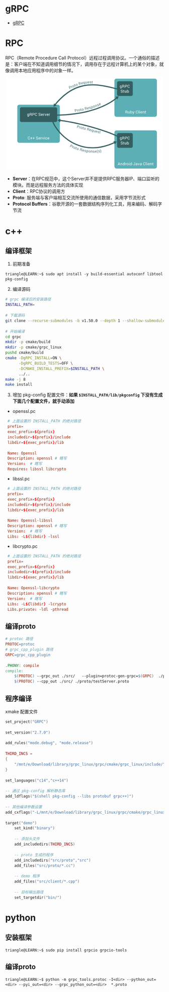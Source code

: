 # gRPC

- [gRPC](https://grpc.io/docs/what-is-grpc/introduction/)

# RPC

RPC（Remote Procedure Call Protocol）远程过程调用协议。一个通俗的描述是：客户端在不知道调用细节的情况下，调用存在于远程计算机上的某个对象，就像调用本地应用程序中的对象一样。

![alt|c,50](../../image/thirdLib/grpc.png)

- **Server**：在RPC规范中，这个Server并不是提供RPC服务器IP、端口监听的模块。而是远程服务方法的具体实现
- **Client**：RPC协议的调用方
- **Proto**: 服务端与客户端相互交流所使用的通信数据，采用字节流形式
- **Protocol Buffers**：谷歌开源的一套数据结构序列化工具，用来编码、解码字节流


# c++

## 编译框架

1. 前期准备

```term
triangle@LEARN:~$ sudo apt install -y build-essential autoconf libtool pkg-config
```

2. 编译源码

```bash
# grpc 编译后的安装路径
INSTALL_PATH= 

# 下载源码
git clone --recurse-submodules -b v1.50.0 --depth 1 --shallow-submodules https://github.com/grpc/grpc

# 开始编译
cd grpc
mkdir -p cmake/build
mkdir -p cmake/grpc_linux
pushd cmake/build
cmake -DgRPC_INSTALL=ON \
      -DgRPC_BUILD_TESTS=OFF \
      -DCMAKE_INSTALL_PREFIX=$INSTALL_PATH \
      ../..
make -j 8
make install
```

3. 增加 pkg-config 配置文件：**如果 `$INSTALL_PATH/lib/pkgconfig` 下没有生成下面几个配置文件，就手动添加** 

- openssl.pc
 ```conf
  # 上面设置的 INSTALL_PATH 的绝对路径
  prefix= 
  exec_prefix=${prefix}
  includedir=${prefix}/include
  libdir=${exec_prefix}/lib

  Name: Openssl
  Description: openssl # 瞎写
  Version:  # 瞎写
  Requires: libssl libcrypto 
 ```

- libssl.pc

 ```conf
  # 上面设置的 INSTALL_PATH 的绝对路径
  prefix= 
  exec_prefix=${prefix}
  includedir=${prefix}/include
  libdir=${exec_prefix}/lib

  Name: Openssl-libssl
  Description: openssl # 瞎写
  Version:  # 瞎写
  Libs: -L${libdir} -lssl 
 ```
- libcrypto.pc

 ```conf
  # 上面设置的 INSTALL_PATH 的绝对路径
  prefix= 
  exec_prefix=${prefix}
  includedir=${prefix}/include
  libdir=${exec_prefix}/lib

  Name: Openssl-libcrypto
  Description: openssl # 瞎写
  Version:  # 瞎写
  Libs: -L${libdir} -lcrypto
  Libs.private: -ldl -pthread
 ```

## 编译proto

```makefile
# protoc 路径
PROTOC=protoc
# grpc_cpp_plugin 路径
GRPC=grpc_cpp_plugin

.PHONY: compile
compile:
	$(PROTOC) --grpc_out ./src/   --plugin=protoc-gen-grpc=$(GRPC)  ./proto/testServer.proto
	$(PROTOC) --cpp_out ./src/ ./proto/testServer.proto
```

## 程序编译

xmake 配置文件

```lua
set_project("GRPC")

set_version("2.7.0")

add_rules("mode.debug", "mode.release")

THIRD_INCS =
{
    "/mnt/e/Download/library/grpc_linux/grpc/cmake/grpc_linux/include/"
}

set_languages("c14","c++14")

-- 通过 pkg-config 解析静态库
add_ldflags("$(shell pkg-config --libs protobuf grpc++)")

-- 其他编译参数设置
add_cxflags("-L/mnt/e/Download/library/grpc_linux/grpc/cmake/grpc_linux/lib", "-pthread", "-Wl,--no-as-needed","-lgrpc++_reflection", "-Wl,--as-needed"," -ldl")

target("demo")
    set_kind("binary")

    -- 添加头文件
    add_includedirs(THIRD_INCS)

    -- proto 生成的程序
    add_includedirs("src/proto","src")
    add_files("src/proto/*.cc")

    -- demo 程序
    add_files("src/client/*.cpp")

    -- 目标输出路径
    set_targetdir("bin/")
```

# python

## 安装框架

```term
triangle@LEARN:~$ sudo pip install grpcio grpcio-tools
```

## 编译proto

```term
triangle@LEARN:~$ python -m grpc_tools.protoc -I<dir> --python_out=<dir> --pyi_out=<dir> --grpc_python_out=<dir>  *.proto
```


